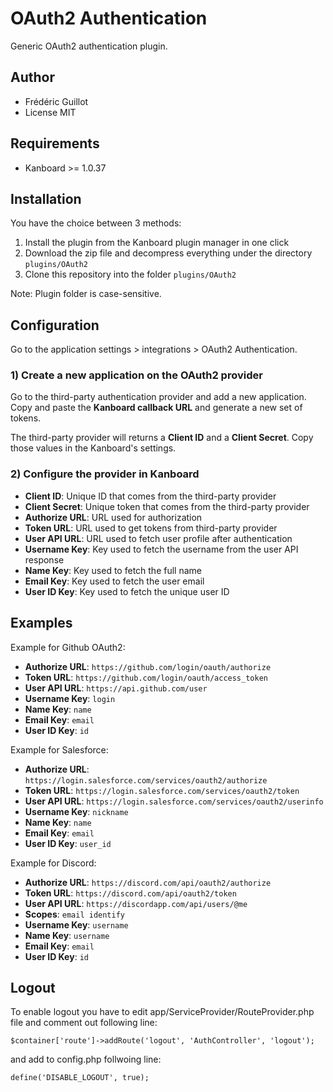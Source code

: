 OAuth2 Authentication
=====================

Generic OAuth2 authentication plugin.

Author
------

- Frédéric Guillot
- License MIT

Requirements
------------

- Kanboard >= 1.0.37

Installation
------------

You have the choice between 3 methods:

1. Install the plugin from the Kanboard plugin manager in one click
2. Download the zip file and decompress everything under the directory `plugins/OAuth2`
3. Clone this repository into the folder `plugins/OAuth2`

Note: Plugin folder is case-sensitive.

Configuration
-------------

Go to the application settings > integrations > OAuth2 Authentication.

### 1) Create a new application on the OAuth2 provider

Go to the third-party authentication provider and add a new application.
Copy and paste the **Kanboard callback URL** and generate a new set of tokens.

The third-party provider will returns a **Client ID** and a **Client Secret**.
Copy those values in the Kanboard's settings.

### 2) Configure the provider in Kanboard

- **Client ID**: Unique ID that comes from the third-party provider
- **Client Secret**: Unique token that comes from the third-party provider
- **Authorize URL**: URL used for authorization
- **Token URL**: URL used to get tokens from third-party provider
- **User API URL**: URL used to fetch user profile after authentication
- **Username Key**: Key used to fetch the username from the user API response
- **Name Key**: Key used to fetch the full name
- **Email Key**: Key used to fetch the user email
- **User ID Key**: Key used to fetch the unique user ID

Examples
--------

Example for Github OAuth2:

- **Authorize URL**: `https://github.com/login/oauth/authorize`
- **Token URL**: `https://github.com/login/oauth/access_token`
- **User API URL**: `https://api.github.com/user`
- **Username Key**: `login`
- **Name Key**: `name`
- **Email Key**: `email`
- **User ID Key**: `id`

Example for Salesforce:

- **Authorize URL**: `https://login.salesforce.com/services/oauth2/authorize`
- **Token URL**: `https://login.salesforce.com/services/oauth2/token`
- **User API URL**: `https://login.salesforce.com/services/oauth2/userinfo`
- **Username Key**: `nickname`
- **Name Key**: `name`
- **Email Key**: `email`
- **User ID Key**: `user_id`

Example for Discord:

- **Authorize URL**: `https://discord.com/api/oauth2/authorize`
- **Token URL**: `https://discord.com/api/oauth2/token`
- **User API URL**: `https://discordapp.com/api/users/@me`
- **Scopes**: `email identify`
- **Username Key**: `username`
- **Name Key**: `username`
- **Email Key**: `email`
- **User ID Key**: `id`

Logout
--------
To enable logout you have to edit app/ServiceProvider/RouteProvider.php file and comment out following line:
```
$container['route']->addRoute('logout', 'AuthController', 'logout');
```

and add to config.php follwoing line:
```
define('DISABLE_LOGOUT', true);
```